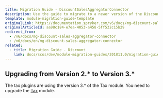 ```yaml
---
title: Migration Guide - DiscountSalesAggregatorConnector
description: Use the guide to migrate to a newer version of the DiscountSalesAggregatorConnector module.
template: module-migration-guide-template
originalLink: https://documentation.spryker.com/v6/docs/mg-discount-sales-aggregator-connector
originalArticleId: aa98c184-e7ea-4053-a458-5ff532c15b29
redirect_from:
  - /v6/docs/mg-discount-sales-aggregator-connector
  - /v6/docs/en/mg-discount-sales-aggregator-connector
related:
  - title: Migration Guide - Discount
    link: docs/scos/dev/module-migration-guides/201811.0/migration-guide-discount.html
---
```


## Upgrading from Version 2.* to Version 3.*
The tax plugins are using the version 3.* of the Tax module. You need to upgrade the [Tax](/docs/scos/dev/module-migration-guides/{{page.version}}/migration-guide-tax.html) module.
